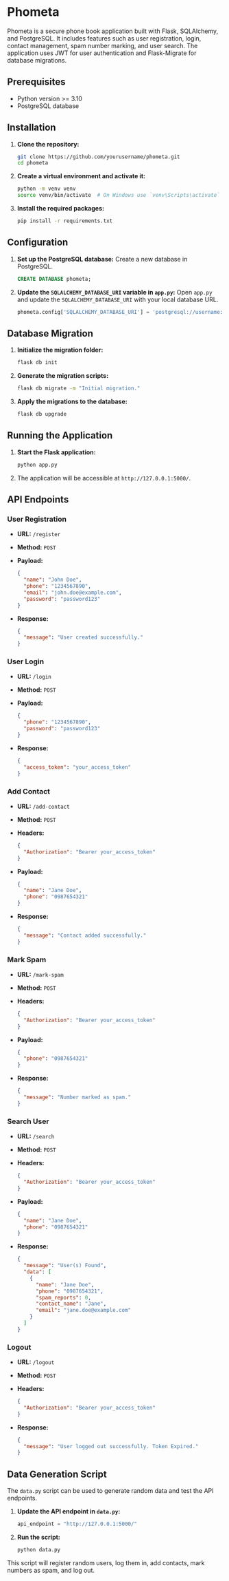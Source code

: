 # Phometa

Phometa is a secure phone book application built with Flask, SQLAlchemy, and PostgreSQL. It includes features such as user registration, login, contact management, spam number marking, and user search. The application uses JWT for user authentication and Flask-Migrate for database migrations.

## Prerequisites

- Python version >= 3.10
- PostgreSQL database

## Installation

1. **Clone the repository:**

   ```sh
   git clone https://github.com/yourusername/phometa.git
   cd phometa
   ```

2. **Create a virtual environment and activate it:**

   ```sh
   python -m venv venv
   source venv/bin/activate  # On Windows use `venv\Scripts\activate`
   ```

3. **Install the required packages:**

   ```sh
   pip install -r requirements.txt
   ```

## Configuration

1. **Set up the PostgreSQL database:**
   Create a new database in PostgreSQL.

   ```sql
   CREATE DATABASE phometa;
   ```

2. **Update the `SQLALCHEMY_DATABASE_URI` variable in `app.py`:**
   Open `app.py` and update the `SQLALCHEMY_DATABASE_URI` with your local database URL.

   ```python
   phometa.config['SQLALCHEMY_DATABASE_URI'] = 'postgresql://username:password@localhost:5432/Phometa'
   ```

## Database Migration

1. **Initialize the migration folder:**

   ```sh
   flask db init
   ```

2. **Generate the migration scripts:**

   ```sh
   flask db migrate -m "Initial migration."
   ```

3. **Apply the migrations to the database:**

   ```sh
   flask db upgrade
   ```

## Running the Application

1. **Start the Flask application:**

   ```sh
   python app.py
   ```

2. The application will be accessible at `http://127.0.0.1:5000/`.

## API Endpoints

### User Registration

- **URL:** `/register`
- **Method:** `POST`
- **Payload:**

  ```json
  {
    "name": "John Doe",
    "phone": "1234567890",
    "email": "john.doe@example.com",
    "password": "password123"
  }
  ```

- **Response:**

  ```json
  {
    "message": "User created successfully."
  }
  ```

### User Login

- **URL:** `/login`
- **Method:** `POST`
- **Payload:**

  ```json
  {
    "phone": "1234567890",
    "password": "password123"
  }
  ```

- **Response:**

  ```json
  {
    "access_token": "your_access_token"
  }
  ```

### Add Contact

- **URL:** `/add-contact`
- **Method:** `POST`
- **Headers:**

  ```json
  {
    "Authorization": "Bearer your_access_token"
  }
  ```

- **Payload:**

  ```json
  {
    "name": "Jane Doe",
    "phone": "0987654321"
  }
  ```

- **Response:**

  ```json
  {
    "message": "Contact added successfully."
  }
  ```

### Mark Spam

- **URL:** `/mark-spam`
- **Method:** `POST`
- **Headers:**

  ```json
  {
    "Authorization": "Bearer your_access_token"
  }
  ```

- **Payload:**

  ```json
  {
    "phone": "0987654321"
  }
  ```

- **Response:**

  ```json
  {
    "message": "Number marked as spam."
  }
  ```

### Search User

- **URL:** `/search`
- **Method:** `POST`
- **Headers:**

  ```json
  {
    "Authorization": "Bearer your_access_token"
  }
  ```

- **Payload:**

  ```json
  {
    "name": "Jane Doe",
    "phone": "0987654321"
  }
  ```

- **Response:**

  ```json
  {
    "message": "User(s) Found",
    "data": [
      {
        "name": "Jane Doe",
        "phone": "0987654321",
        "spam_reports": 0,
        "contact_name": "Jane",
        "email": "jane.doe@example.com"
      }
    ]
  }
  ```

### Logout

- **URL:** `/logout`
- **Method:** `POST`
- **Headers:**

  ```json
  {
    "Authorization": "Bearer your_access_token"
  }
  ```

- **Response:**

  ```json
  {
    "message": "User logged out successfully. Token Expired."
  }
  ```

## Data Generation Script

The `data.py` script can be used to generate random data and test the API endpoints.

1. **Update the API endpoint in `data.py`:**

   ```python
   api_endpoint = "http://127.0.0.1:5000/"
   ```

2. **Run the script:**

   ```sh
   python data.py
   ```

This script will register random users, log them in, add contacts, mark numbers as spam, and log out.

